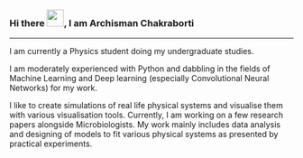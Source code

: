 ### Hi there <img src = "https://github.com/MartinHeinz/MartinHeinz/blob/master/wave.gif?raw=true" width = "30px">, I am Archisman Chakraborti

---

I am currently a Physics student doing my undergraduate studies. 

I am moderately experienced with Python and dabbling in the fields of Machine Learning and Deep learning (especially Convolutional Neural Networks) for my work.

I like to create simulations of real life physical systems and visualise them with various visualisation tools.
Currently, I am working on a few research papers alongside Microbiologists. My work mainly includes data analysis and designing of models to fit various physical systems as presented by practical experiments.



<!--
**ScientificArchisman/ScientificArchisman** is a ✨ _special_ ✨ repository because its `README.md` (this file) appears on your GitHub profile.

Here are some ideas to get you started:

- 🔭 I’m currently working on ...
- 🌱 I’m currently learning ...
- 👯 I’m looking to collaborate on ...
- 🤔 I’m looking for help with ...
- 💬 Ask me about ...
- 📫 How to reach me: ...
- 😄 Pronouns: ...
- ⚡ Fun fact: ...
-->
